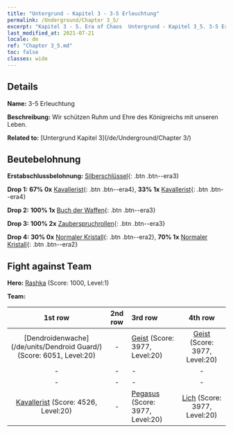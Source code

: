 ```yaml
---
title: "Untergrund - Kapitel 3 - 3-5 Erleuchtung"
permalink: /Underground/Chapter 3_5/
excerpt: "Kapitel 3 - 5. Era of Chaos  Untergrund - Kapitel 3_5. 3-5 Erleuchtung"
last_modified_at: 2021-07-21
locale: de
ref: "Chapter 3_5.md"
toc: false
classes: wide
---
```


## Details

 **Name:** 3-5 Erleuchtung

 **Beschreibung:** Wir schützen Ruhm und Ehre des Königreichs mit unseren Leben.

 **Related to:** [Untergrund Kapitel 3](/de/Underground/Chapter 3/)

## Beutebelohnung

 **Erstabschlussbelohnung:** [Silberschlüssel](/ItemsDE/con_693/){: .btn .btn--era3}

 **Drop 1:** **67% 0x** [Kavallerist](/ItemsDE/unt_195/){: .btn .btn--era4}, **33% 1x** [Kavallerist](/ItemsDE/unt_195/){: .btn .btn--era4}

 **Drop 2:** **100% 1x** [Buch der Waffen](/ItemsDE/mat_18/){: .btn .btn--era3}

 **Drop 3:** **100% 2x** [Zauberspruchrollen](/ItemsDE/con_694/){: .btn .btn--era3}

 **Drop 4:** **30% 0x** [Normaler Kristall](/ItemsDE/mat_11/){: .btn .btn--era2}, **70% 1x** [Normaler Kristall](/ItemsDE/mat_11/){: .btn .btn--era2}


## Fight against Team
 **Hero:** [Rashka](/de/heroes/Rashka/) (Score: 1000, Level:1)

 **Team:**


  | 1st row | 2nd row | 3rd row | 4th row |
  |:----:|:----:|:----|:----:|
  | [Dendroidenwache](/de/units/Dendroid Guard/) (Score: 6051, Level:20)  | - | [Geist](/de/units/Wight/) (Score: 3977, Level:20)  | [Geist](/de/units/Wight/) (Score: 3977, Level:20)  |
  | - | - | - | - |
  | - | - | - | - |
  | [Kavallerist](/de/units/Cavalier/) (Score: 4526, Level:20)  | - | [Pegasus](/de/units/Pegasus/) (Score: 3977, Level:20)  | [Lich](/de/units/Lich/) (Score: 3977, Level:20)  |


